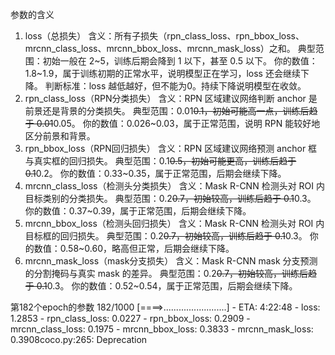 参数的含义
1. loss（总损失）
含义：所有子损失（rpn_class_loss、rpn_bbox_loss、mrcnn_class_loss、mrcnn_bbox_loss、mrcnn_mask_loss）之和。
典型范围：初始一般在 2~5，训练后期会降到 1 以下，甚至 0.5 以下。
你的数值：1.8~1.9，属于训练初期的正常水平，说明模型正在学习，loss 还会继续下降。
判断标准：loss 越低越好，但不能为0。持续下降说明模型在收敛。
2. rpn_class_loss（RPN分类损失）
含义：RPN 区域建议网络判断 anchor 是前景还是背景的分类损失。
典型范围：0.01<del>0.1，初始可能高一点，训练后趋于 0.01</del>0.05。
你的数值：0.026~0.03，属于正常范围，说明 RPN 能较好地区分前景和背景。
3. rpn_bbox_loss（RPN回归损失）
含义：RPN 区域建议网络预测 anchor 框与真实框的回归损失。
典型范围：0.1<del>0.5，初始可能更高，训练后趋于 0.1</del>0.2。
你的数值：0.33~0.35，属于正常范围，后期会继续下降。
4. mrcnn_class_loss（检测头分类损失）
含义：Mask R-CNN 检测头对 ROI 内目标类别的分类损失。
典型范围：0.2<del>0.7，初始较高，训练后趋于 0.1</del>0.3。
你的数值：0.37~0.39，属于正常范围，后期会继续下降。
5. mrcnn_bbox_loss（检测头回归损失）
含义：Mask R-CNN 检测头对 ROI 内目标框的回归损失。
典型范围：0.2<del>0.7，初始较高，训练后趋于 0.1</del>0.3。
你的数值：0.58~0.60，略高但正常，后期会继续下降。
6. mrcnn_mask_loss（mask分支损失）
含义：Mask R-CNN mask 分支预测的分割掩码与真实 mask 的差异。
典型范围：0.2<del>0.7，初始较高，训练后趋于 0.1</del>0.3。
你的数值：0.52~0.54，属于正常范围，后期会继续下降。


第182个epoch的参数
182/1000 [====>.........................] - ETA: 4:22:48 - loss: 1.2853 - rpn_class_loss: 0.0227 - rpn_bbox_loss: 0.2909 - mrcnn_class_loss: 0.1975 - mrcnn_bbox_loss: 0.3833 - mrcnn_mask_loss: 0.3908coco.py:265: Deprecation

